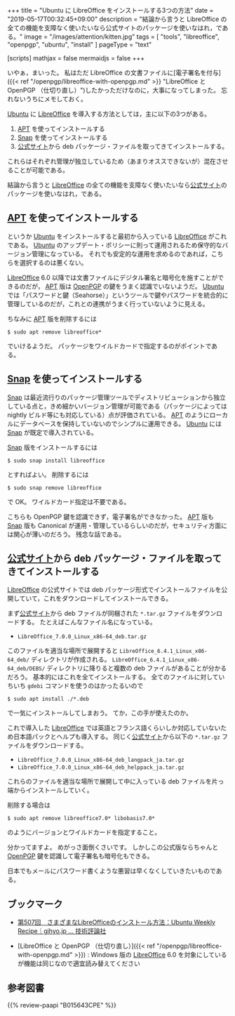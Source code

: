 +++
title = "Ubuntu に LibreOffice をインストールする3つの方法"
date =  "2019-05-17T00:32:45+09:00"
description = "結論から言うと LibreOffice の全ての機能を支障なく使いたいなら公式サイトのパッケージを使いなはれ，である。"
image = "/images/attention/kitten.jpg"
tags = [ "tools", "libreoffice", "openpgp", "ubuntu", "install" ]
pageType = "text"

[scripts]
  mathjax = false
  mermaidjs = false
+++

いやぁ，まいった。
私はただ LibreOffice の文書ファイルに[電子署名を付与]({{< ref "/openpgp/libreoffice-with-openpgp.md" >}} "LibreOffice と OpenPGP （仕切り直し）")したかっただけなのに，大事になってしまった。
忘れないうちにメモしておく。

[Ubuntu] に [LibreOffice] を導入する方法としては，主に以下の3つがある。

1. [APT] を使ってインストールする
2. [Snap] を使ってインストールする
3. [公式サイト]から deb パッケージ・ファイルを取ってきてインストールする。

これらはそれぞれ管理が独立しているため（あまりオススできないが）混在させることが可能である。

結論から言うと [LibreOffice] の全ての機能を支障なく使いたいなら[公式サイト]のパッケージを使いなはれ，である。

## [APT] を使ってインストールする

というか [Ubuntu] をインストールすると最初から入っている [LibreOffice] がこれである。
[Ubuntu] のアップデート・ポリシーに則って運用されるため保守的なバージョン管理になっている。
それでも安定的な運用を求めるのであれば，こちらを選択するのは悪くない。

[LibreOffice] 6.0 以降では文書ファイルにデジタル署名と暗号化を施すことができるのだが， [APT] 版は [OpenPGP] の鍵をうまく認識でいないようだ。
[Ubuntu] では「パスワードと鍵（Seahorse）」というツールで鍵やパスワードを統合的に管理しているのだが，これとの連携がうまく行っていないように見える。

ちなみに [APT] 版を削除するには

```text
$ sudo apt remove libreoffice*
```

でいけるようだ。
パッケージをワイルドカードで指定するのがポイントである。

## [Snap] を使ってインストールする

[Snap] は最近流行りのパッケージ管理ツールでディストリビューションから独立している点と，きめ細かいバージョン管理が可能である（パッケージによっては nightly ビルド等にも対応している）点が評価されている。
[APT] のようにローカルにデータベースを保持していないのでシンプルに運用できる。
[Ubuntu] には [Snap] が既定で導入されている。

[Snap] 版をインストールするには

```text
$ sudo snap install libreoffice
```

とすればよい。
削除するには

```text
$ sudo snap remove libreoffice
```

で OK。
ワイルドカード指定は不要である。

こちらも OpenPGP 鍵を認識できず，電子署名ができなかった。
[APT] 版も [Snap] 版も Canonical が運用・管理しているらしいのだが，セキュリティ方面には関心が薄いのだろう。
残念な話である。

## [公式サイト]から deb パッケージ・ファイルを取ってきてインストールする

[LibreOffice] の公式サイトでは deb パッケージ形式でインストールファイルを公開していて，これをダウンロードしてインストールできる。

まず[公式サイト]から deb ファイルが同梱された `*.tar.gz` ファイルをダウンロードする。
たとえばこんなファイル名になっている。

- `LibreOffice_7.0.0_Linux_x86-64_deb.tar.gz`

このファイルを適当な場所で展開すると `LibreOffice_6.4.1_Linux_x86-64_deb/` ディレクトリが作成される。
`LibreOffice_6.4.1_Linux_x86-64_deb/DEBS/` ディレクトリに降りると複数の deb ファイルがあることが分かるだろう。
基本的にはこれを全てインストールする。
全てのファイルに対していちいち `gdebi` コマンドを使うのはかったるいので

```text
$ sudo apt install ./*.deb
```

で一気にインストールしてしまおう。
てか，この手が使えたのか。

これで導入した [LibreOffice] では英語とフランス語くらいしか対応していないため日本語パックとヘルプも導入する。
同じく[公式サイト]から以下の `*.tar.gz` ファイルをダウンロードする。

- `LibreOffice_7.0.0_Linux_x86-64_deb_langpack_ja.tar.gz`
- `LibreOffice_7.0.0_Linux_x86-64_deb_helppack_ja.tar.gz`

これらのファイルを適当な場所で展開して中に入っている deb ファイルを片っ端からインストールしていく。

削除する場合は

```text
$ sudo apt remove libreoffice7.0* libobasis7.0*
```

のようにバージョンとワイルドカードを指定すること。

分かってますよ。
めがっさ面倒くさいです。
しかしこの公式版ならちゃんと [OpenPGP] 鍵を認識して電子署名も暗号化もできる。

日本でもメールにパスワード書くような悪習は早くなくしていきたいものである。

## ブックマーク

- [第507回　さまざまなLibreOfficeのインストール方法：Ubuntu Weekly Recipe｜gihyo.jp … 技術評論社](https://gihyo.jp/admin/serial/01/ubuntu-recipe/0507)

- [LibreOffice と OpenPGP （仕切り直し）]({{< ref "/openpgp/libreoffice-with-openpgp.md" >}}) : Windows 版の [LibreOffice] 6.0 を対象にしているが機能は同じなので適宜読み替えてください

[Ubuntu]: https://www.ubuntu.com/ "The leading operating system for PCs, IoT devices, servers and the cloud | Ubuntu"
[APT]: https://debian-handbook.info/browse/ja-JP/stable/apt.html "第 6 章 メンテナンスと更新、APT ツール"
[Snap]: https://github.com/snapcore/snapd "snapcore/snapd: The snapd and snap tools enable systems to work with .snap files."
[LibreOffice]: https://www.libreoffice.org/ "LibreOffice - Free Office Suite - Fun Project - Fantastic People"
[公式サイト]: https://www.libreoffice.org/ "LibreOffice - Free Office Suite - Fun Project - Fantastic People"
[OpenPGP]: https://tools.ietf.org/html/rfc4880 "RFC 4880 - OpenPGP Message Format"

## 参考図書

{{% review-paapi "B015643CPE" %}} <!-- 暗号技術入門 第3版 -->

